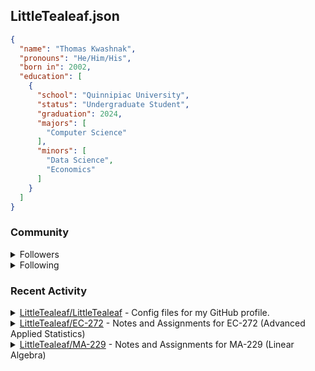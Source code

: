 <h2>LittleTealeaf.json</h2>

```json
{
  "name": "Thomas Kwashnak",
  "pronouns": "He/Him/His",
  "born in": 2002,
  "education": [
    {
      "school": "Quinnipiac University",
      "status": "Undergraduate Student",
      "graduation": 2024,
      "majors": [
        "Computer Science"
      ],
      "minors": [
        "Data Science",
        "Economics"
      ]
    }
  ]
}
```
<h3>Community</h3>
<details><summary>Followers</summary><a href="https://github.com/eebalboni"><img src="https://avatars.githubusercontent.com/u/84345297?v=4" alt = "eebalboni" style="width:50px;height:50px"></a><a href="https://github.com/PriscillaE1"><img src="https://avatars.githubusercontent.com/u/91395861?v=4" alt = "PriscillaE1" style="width:50px;height:50px"></a></details>
<details><summary>Following</summary><a href="https://github.com/3b1b"><img src="https://avatars.githubusercontent.com/u/11601040?v=4" alt = "3b1b" style="width:50px;height:50px"></a><a href="https://github.com/a-r-t"><img src="https://avatars.githubusercontent.com/u/26610904?v=4" alt = "a-r-t" style="width:50px;height:50px"></a><a href="https://github.com/swirty"><img src="https://avatars.githubusercontent.com/u/35018264?v=4" alt = "swirty" style="width:50px;height:50px"></a><a href="https://github.com/BobdaFett"><img src="https://avatars.githubusercontent.com/u/57099895?v=4" alt = "BobdaFett" style="width:50px;height:50px"></a><a href="https://github.com/Clemeit"><img src="https://avatars.githubusercontent.com/u/60582814?v=4" alt = "Clemeit" style="width:50px;height:50px"></a><a href="https://github.com/eebalboni"><img src="https://avatars.githubusercontent.com/u/84345297?v=4" alt = "eebalboni" style="width:50px;height:50px"></a><a href="https://github.com/PriscillaE1"><img src="https://avatars.githubusercontent.com/u/91395861?v=4" alt = "PriscillaE1" style="width:50px;height:50px"></a></details>
<h3>Recent Activity</h3>
<details><summary><a href="https://github.com/LittleTealeaf/LittleTealeaf">LittleTealeaf/LittleTealeaf</a> - Config files for my GitHub profile.</summary><ul><li>Commit: <code>python</code> <a href="https://github.com/LittleTealeaf/LittleTealeaf/commit/bacefa0982c705680210de7db6149ee47ddbb50c">#BACEFA0</a>: Expanded out Issues block</li><li>Issue Closed</li><li>Commit: <code>python</code> <a href="https://github.com/LittleTealeaf/LittleTealeaf/commit/3318d8da24f34223b728f23cd679b299c2f60472">#3318D8D</a>: SHA links are now all uppercase</li><li>Commit: <code>python</code> <a href="https://github.com/LittleTealeaf/LittleTealeaf/commit/fd9701d6dfa250381a775467fdf6559a5177a89c">#FD9701D</a>: Removed unused ccode</li><li>Commit: <code>python</code> <a href="https://github.com/LittleTealeaf/LittleTealeaf/commit/83f8c30833d84db07a66d80d92d0e0f23c0f8c18">#83F8C30</a>: Started work on new format</li><li>Issue Comment Event</li><li>Issues: Opened <a href="https://github.com/LittleTealeaf/LittleTealeaf/issues/2">#2</a> - Test Issue</li><li>Commit: <code>python</code> <a href="https://github.com/LittleTealeaf/LittleTealeaf/commit/0fe8c18f3c08293195423c9cf3c1de9f1869d4dc">#0FE8C18</a>: Added all events</li><li>Commit: <code>python</code> <a href="https://github.com/LittleTealeaf/LittleTealeaf/commit/bcca240121cea6c2c2c7fd675d221a2d0b1c329b">#BCCA240</a>: added todo links</li><li>Commit: <code>python</code> <a href="https://github.com/LittleTealeaf/LittleTealeaf/commit/4d7bd52bf413c95a6c2bd8ee1c4e1fb013bd5c5e">#4D7BD52</a>: Formatting test</li><li>Commit: <code>python</code> <a href="https://github.com/LittleTealeaf/LittleTealeaf/commit/ac0d834875e9a194ad69149e37e0b605cf2e9958">#AC0D834</a>: Added recent activity header</li><li>Commit: <code>python</code> <a href="https://github.com/LittleTealeaf/LittleTealeaf/commit/905e2a6b41d820bb232b47096746029da8baa201">#905E2A6</a>: Recent Repositories now contains commits</li><li>Commit: <code>python</code> <a href="https://github.com/LittleTealeaf/LittleTealeaf/commit/e33e2882030e1a339fb651718ab7f4eebdc40f91">#E33E288</a>: using api keys now</li><li>Commit: <code>python</code> <a href="https://github.com/LittleTealeaf/LittleTealeaf/commit/4ef318954447e76f27c4d7af4a847233d6d794e9">#4EF3189</a>: added "html" infront of each html method</li><li>Commit: <code>python</code> <a href="https://github.com/LittleTealeaf/LittleTealeaf/commit/f9ef5f0bc7c9a822ccc95286fd0480e4869b1c58">#F9EF5F0</a>: renamed methods</li><li>Commit: <code>python</code> <a href="https://github.com/LittleTealeaf/LittleTealeaf/commit/5fd83480996322c5711a90a99d1ae8f700cb3952">#5FD8348</a>: Education is now in a list</li><li>Commit: <code>python</code> <a href="https://github.com/LittleTealeaf/LittleTealeaf/commit/2aaa0a143ffccf4ede02fe3cb400221f7feb8810">#2AAA0A1</a>: Checking look on github</li><li>Commit: <code>python</code> <a href="https://github.com/LittleTealeaf/LittleTealeaf/commit/b018cb7cf0fd967bf3637128144b4d66d35a3307">#B018CB7</a>: New layout?</li><li>Commit: <code>python</code> <a href="https://github.com/LittleTealeaf/LittleTealeaf/commit/c75846f80f4fc0eff24e609ee6d894a2dadb6411">#C75846F</a>: Added json_block() method</li><li>Commit: <code>python</code> <a href="https://github.com/LittleTealeaf/LittleTealeaf/commit/e310a44a0d30ade16e356bb71247271fb41a9889">#E310A44</a>: Updated README_TEMPLATE.md</li><li>Commit: <code>python</code> <a href="https://github.com/LittleTealeaf/LittleTealeaf/commit/00627b666367f9af54e167925e3012dd93c01df4">#00627B6</a>: Added to content.json</li><li>Commit: <code>python</code> <a href="https://github.com/LittleTealeaf/LittleTealeaf/commit/3622ef3eab4bdf3e72d8746484573a579573fd1e">#3622EF3</a>: Test didn't work</li><li>Commit: <code>python</code> <a href="https://github.com/LittleTealeaf/LittleTealeaf/commit/366cc0327085909d297f8ed6e6fe8099d575d3da">#366CC03</a>: Testing HTML</li><li>Commit: <code>python</code> <a href="https://github.com/LittleTealeaf/LittleTealeaf/commit/42a4ca8900b555b1fe692fbd5ab8bfb0deee690b">#42A4CA8</a>: Try putting the entire project in code</li><li>Commit: <code>python</code> <a href="https://github.com/LittleTealeaf/LittleTealeaf/commit/93e6c7b6a6676e9d58acd64cfff114337a4dd92d">#93E6C7B</a>: Continued work on README_TEMPLATE</li><li>Commit: <code>python</code> <a href="https://github.com/LittleTealeaf/LittleTealeaf/commit/09cc01a380d288e30f0cc0d6dfad937c14506efc">#09CC01A</a>: Additional Work</li><li>Commit: <code>python</code> <a href="https://github.com/LittleTealeaf/LittleTealeaf/commit/cd634382f0ba44fa4a4175e971b745220e8df5e6">#CD63438</a>: Added skills to template</li></ul></details><details><summary><a href="https://github.com/LittleTealeaf/EC-272">LittleTealeaf/EC-272</a> - Notes and Assignments for EC-272 (Advanced Applied Statistics)</summary><ul><li>Commit: <code>main</code> <a href="https://github.com/LittleTealeaf/EC-272/commit/00f200cbdc3a7bce6a8c61b5a86e4738d664555d">#00F200C</a>: Class notes</li></ul></details><details><summary><a href="https://github.com/LittleTealeaf/MA-229">LittleTealeaf/MA-229</a> - Notes and Assignments for MA-229 (Linear Algebra)</summary><ul><li>Commit: <code>main</code> <a href="https://github.com/LittleTealeaf/MA-229/commit/c0bc8e81c94c1870c647961218a7f3aac1f168d7">#C0BC8E8</a>: Reading 9 annotations</li><li>Commit: <code>main</code> <a href="https://github.com/LittleTealeaf/MA-229/commit/7b241e77b440b07f06f0feb0b37cae70b0c52ded">#7B241E7</a>: Reading 9</li></ul></details>
